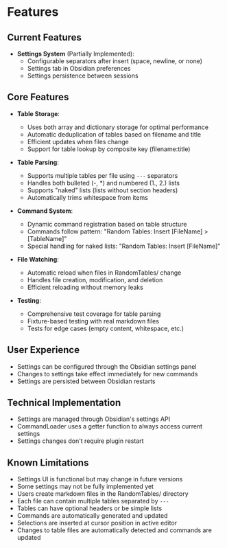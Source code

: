 # Features

## Current Features
- **Settings System** (Partially Implemented):
  - Configurable separators after insert (space, newline, or none)
  - Settings tab in Obsidian preferences
  - Settings persistence between sessions

## Core Features
- **Table Storage**:
  - Uses both array and dictionary storage for optimal performance
  - Automatic deduplication of tables based on filename and title
  - Efficient updates when files change
  - Support for table lookup by composite key (filename:title)

- **Table Parsing**:
  - Supports multiple tables per file using `---` separators
  - Handles both bulleted (-, *) and numbered (1., 2.) lists
  - Supports "naked" lists (lists without section headers)
  - Automatically trims whitespace from items

- **Command System**:
  - Dynamic command registration based on table structure
  - Commands follow pattern: "Random Tables: Insert [FileName] > [TableName]"
  - Special handling for naked lists: "Random Tables: Insert [FileName]"

- **File Watching**:
  - Automatic reload when files in RandomTables/ change
  - Handles file creation, modification, and deletion
  - Efficient reloading without memory leaks

- **Testing**:
  - Comprehensive test coverage for table parsing
  - Fixture-based testing with real markdown files
  - Tests for edge cases (empty content, whitespace, etc.)

## User Experience
- Settings can be configured through the Obsidian settings panel
- Changes to settings take effect immediately for new commands
- Settings are persisted between Obsidian restarts

## Technical Implementation
- Settings are managed through Obsidian's settings API
- CommandLoader uses a getter function to always access current settings
- Settings changes don't require plugin restart

## Known Limitations
- Settings UI is functional but may change in future versions
- Some settings may not be fully implemented yet
- Users create markdown files in the RandomTables/ directory
- Each file can contain multiple tables separated by `---`
- Tables can have optional headers or be simple lists
- Commands are automatically generated and updated
- Selections are inserted at cursor position in active editor
- Changes to table files are automatically detected and commands are updated